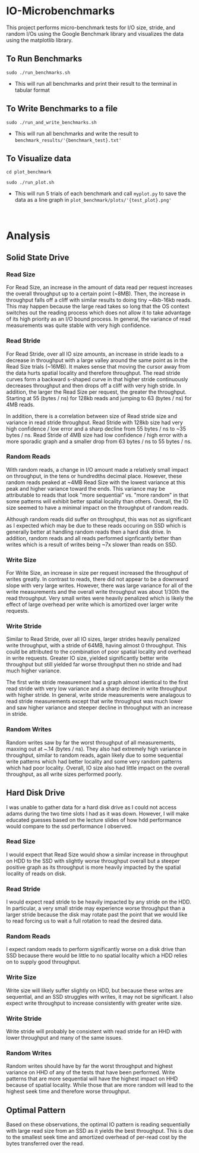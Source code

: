 # IO-Microbenchmarks

This project performs micro-benchmark tests for I/O size, stride, and random I/Os using the Google Benchmark library and visualizes the data using the matplotlib library.

## To Run Benchmarks
``` sudo ./run_benchmarks.sh ```
- This will run all benchmarks and print their result to the terminal in tabular format


## To Write Benchmarks to a file
``` sudo ./run_and_write_benchmarks.sh ```
- This will run all benchmarks and write the result to `benchmark_results/'{benchmark_test}.txt'`

## To Visualize data
``` cd plot_benchmark ```

``` sudo ./run_plot.sh ```
- This will run 5 trials of each benchmark and call `myplot.py` to save the data as a line graph in `plot_benchmark/plots/'{test_plot}.png'`

<br />

# Analysis

## Solid State Drive

### Read Size
For Read Size, an increase in the amount of data read per request increases the overall throughput up to a certain point (~8MB). Then, the increase in throughput falls off a cliff with similar results to doing tiny ~4kb-16kb reads. This may happen because the large read takes so long that the OS context switches out the reading process which does not allow it to take advantage of its high priority as an I/O bound process. In general, the variance of read measurements was quite stable with very high confidence.

### Read Stride
For Read Stride, over all IO size amounts, an increase in stride leads to a decrease in throughput with a large valley around the same point as in the Read Size trials (~16MB). It makes sense that moving the cursor away from the data hurts spatial locality and therefore throughput. The read stride curves form a backward s-shaped curve in that higher stride continuously decreases throughput and then drops off a cliff with very high stride. In addition, the larger the Read Size per request, the greater the throughput. Starting at 55 (bytes / ns) for 128kb reads and jumping to 63 (bytes / ns) for 4MB reads.

In addition, there is a correlation between size of Read stride size and variance in read stride throughput. Read Stride with 128kb size had very high confidence / low error and a sharp decline from 55 bytes / ns to ~35 bytes / ns. Read Stride of 4MB size had low confidence / high error with a more sporadic graph and a smaller drop from 63 bytes / ns to 55 bytes / ns.

### Random Reads
With random reads, a change in I/O amount made a relatively small impact on throughput, in the tens or hundredths decimal place. However, these random reads peaked at ~4MB Read Size with the lowest variance at this peak and higher variance toward the ends. This variance may be attributable to reads that look "more sequential" vs. "more random" in that some patterns will exhibit better spatial locality than others. Overall, the IO size seemed to have a minimal impact on the throughput of random reads.

Although random reads did suffer on throughput, this was not as significant as I expected which may be due to these reads occuring on SSD which is generally better at handling random reads then a hard disk drive. In addition, random reads and all reads performed signficantly better than writes which is a result of writes being ~7x slower than reads on SSD.

### Write Size
For Write Size, an increase in size per request increased the throughput of writes greatly. In contrast to reads, there did not appear to be a downward slope with very large writes. However, there was large variance for all of the write measurements and the overall write throughput was about 1/30th the read throughput. Very small writes were heavily penalized which is likely the effect of large overhead per write which is amortized over larger write requests.

### Write Stride
Similar to Read Stride, over all IO sizes, larger strides heavily penalized write throughput, with a stride of 64MB, having almost 0 throughput. This could be attributed to the combination of poor spatial locality and overhead in write requests. Greater IO size, yielded significantly better write throughput but still yielded far worse throughput then no stride and had much higher variance. 

The first write stride measurement had a graph almost identical to the first read stride with very low variance and a sharp decline in write throughput with higher stride. In general, write stride measurements were analagous to read stride measurements except that write throughput was much lower and saw higher variance and steeper decline in throughput with an increase in stride.

### Random Writes
Random writes saw by far the worst throughput of all measurements, maxxing out at ~.14 (bytes / ns). They also had extremely high variance in throughput, similar to random reads, again likely due to some sequential write patterns which had better locality and some very random patterns which had poor locality. Overall, IO size also had little impact on the overall throughput, as all write sizes performed poorly. 


## Hard Disk Drive

I was unable to gather data for a hard disk drive as I could not access adams during the two time slots I had as it was down. However, I will make educated guesses based on the lecture slides of how hdd performance would compare to the ssd performance I observed.

### Read Size
I would expect that Read Size would show a similar increase in throughput on HDD to the SSD with slightly worse throughput overall but a steeper positive graph as its throughput is more heavily impacted by the spatial locality of reads on disk. 

### Read Stride
I would expect read stride to be heavily impacted by any stride on the HDD. In particular, a very small stride may experience worse throughput than a larger stride because the disk may rotate past the point that we would like to read forcing us to wait a full rotation to read the desired data.


### Random Reads
I expect random reads to perform significantly worse on a disk drive than SSD because there would be little to no spatial locality which a HDD relies on to supply good throughput. 

### Write Size
Write size will likely suffer slightly on HDD, but because these writes are sequential, and an SSD struggles with writes, it may not be significant. I also expect write throughput to increase consistently with greater write size.

### Write Stride
Write stride will probably be consistent with read stride for an HHD with lower throughput and many of the same issues.

### Random Writes
Random writes should have by far the worst throughput and highest variance on HHD of any of the tests that have been performed. Write patterns that are more sequential will have the highest impact on HHD because of spatial locality. While those that are more random will lead to the highest seek time and therefore worse throughput.


## Optimal Pattern
Based on these observations, the optimal IO pattern is reading sequentially with large read size from an SSD as it yields the best throughput. This is due to the smallest seek time and amortized overhead of per-read cost by the bytes transferred over the read.

